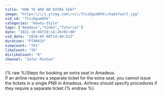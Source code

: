 ```yaml
---
title: "HOW TO ADD AN EXTRA SEAT"
image: "https:\/\/i.ytimg.com\/vi\/7tsiDgumDhk\/hqdefault.jpg"
vid_id: "7tsiDgumDhk"
categories: "Howto-Style"
tags: ["Amadeus","Video","Tutorial"]
date: "2021-10-04T19:14:26+03:00"
vid_date: "2020-05-08T14:40:51Z"
duration: "PT4M42S"
viewcount: "791"
likeCount: "39"
dislikeCount: "0"
channel: "Zafar Minhas"
---
```

{% raw %}Steps for booking an extra seat in Amadeus. <br />If an airline requires a separate ticket for the extra seat, you cannot issue the tickets in a single PNR in Amadeus.  Airlines should specify procedures if they require a separate ticket.{% endraw %}
